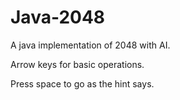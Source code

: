 # Java-2048
A java implementation of 2048 with AI.

Arrow keys for basic operations.

Press space to go as the hint says.
